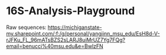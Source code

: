 # 16S-Analysis-Playground
Raw sequences: https://michiganstate-my.sharepoint.com/:f:/g/personal/yangjinn_msu_edu/EsH8d-V-rJFKu_FL_96mATsBZS2sLARJ8uiMrUZ7Yg7FQg?email=benucci%40msu.edu&e=BwlzFN
